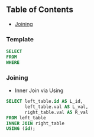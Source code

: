## Table of Contents
- [Joining](#joining)


### Template
```sql
SELECT
FROM
WHERE
```

### Joining
- Inner Join via Using
```sql
SELECT left_table.id AS L_id,
       left_table.val AS L_val,
       right_table.val AS R_val
FROM left_table
INNER JOIN right_table
USING (id);
```

